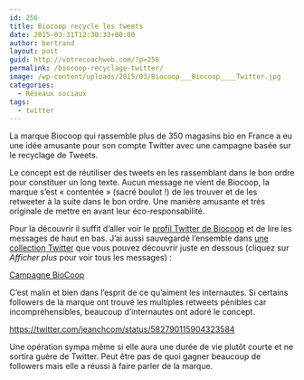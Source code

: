 ```yaml
---
id: 256
title: Biocoop recycle les tweets
date: 2015-03-31T12:30:33+00:00
author: bertrand
layout: post
guid: http://votrecoachweb.com/?p=256
permalink: /biocoop-recyclage-twitter/
image: /wp-content/uploads/2015/03/Biocoop___Biocoop____Twitter.jpg
categories:
  - Réseaux sociaux
tags:
  - twitter
---
```

La marque Biocoop qui rassemble plus de 350 magasins bio en France a eu une idée amusante pour son compte Twitter avec une campagne basée sur le recyclage de Tweets.<!--more-->

Le concept est de réutiliser des tweets en les rassemblant dans le bon ordre pour constituer un long texte. Aucun message ne vient de Biocoop, la marque s’est « contentée » (sacré boulot !) de les trouver et de les retweeter à la suite dans le bon ordre. Une manière amusante et très originale de mettre en avant leur éco-responsabilité.

Pour la découvrir il suffit d’aller voir le [profil Twitter de Biocoop](https://twitter.com/biocoop) et de lire les messages de haut en bas. J’ai aussi sauvegardé l’ensemble dans [une collection Twitter](https://twitter.com/BertrandSoulier/timelines/582842158954242048) que vous pouvez découvrir juste en dessous (cliquez sur *Afficher plus* pour voir tous les messages) :

<a class="twitter-timeline" href="/BertrandSoulier/timelines/582842158954242048" data-widget-id="582843762344390657">Campagne BioCoop</a> <script>!function(d,s,id){var js,fjs=d.getElementsByTagName(s)[0],p=/^http:/.test(d.location)?'http':'https';if(!d.getElementById(id)){js=d.createElement(s);js.id=id;js.src=p+"://platform.twitter.com/widgets.js";fjs.parentNode.insertBefore(js,fjs);}}(document,"script","twitter-wjs");</script>

C’est malin et bien dans l’esprit de ce qu’aiment les internautes. Si certains followers de la marque ont trouvé les multiples retweets pénibles car incompréhensibles, beaucoup d’internautes ont adoré le concept.

https://twitter.com/jeanchcom/status/582790115904323584

Une opération sympa même si elle aura une durée de vie plutôt courte et ne sortira guère de Twitter. Peut être pas de quoi gagner beaucoup de followers mais elle a réussi à faire parler de la marque.